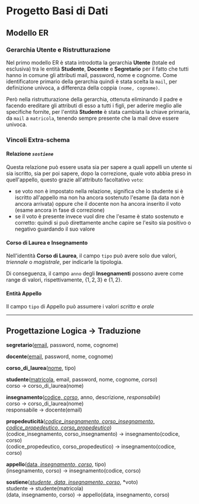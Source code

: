 # Progetto Basi di Dati
## Modello ER

### Gerarchia Utente e Ristrutturazione
Nel primo modello ER è stata introdotta la gerarchia **Utente** (totale ed esclusiva)
tra le entità **Studente**, **Docente** e **Segretario** per il fatto che tutti
hanno in comune gli attributi mail, password, nome e cognome.
Come identificatore primario della gerarchia quindi è stata scelta la `mail`,
per definizione univoca, a differenza della coppia `(nome, cognome)`.

Però nella ristrutturazione della gerarchia, ottenuta eliminando il padre
e facendo ereditare gli attributi di esso a tutti i figli, per aderire
meglio alle specifiche fornite, per l'entità **Studente** è stata cambiata
la chiave primaria, da `mail` a `matricola`, tenendo sempre presente che
la mail deve essere univoca.

### Vincoli Extra-schema
#### Relazione *`sostiene`*
Questa relazione può essere usata sia per sapere a quali appelli un utente
si sia iscritto, sia per poi sapere, dopo la correzione, quale voto abbia
preso in quell'appello, questo grazie all'attributo facoltativo `voto`:
 + se voto non è impostato nella relazione, significa che lo studente si
  è iscritto all'appello ma non ha ancora sostenuto l'esame (la data non è 
  ancora arrivata) oppure che il docente non ha ancora inserito il voto (esame
  ancora in fase di correzione)
 + se il voto è presente invece vuol dire che l'esame è stato sostenuto e 
  corretto: quindi si può direttamente anche capire se l'esito sia positivo
  o negativo guardando il suo valore

#### Corso di Laurea e Insegnamento
Nell'identità **Corso di Laurea**, il campo `tipo` può avere solo due valori,
*triennale* o *magistrale*, per indicarle la tipologia.

Di conseguenza, il campo `anno` degli **Insegnamenti** possono avere come range
di valori, rispettivamente, $\{1, 2, 3\}$ e $\{1, 2\}$.

#### Entità **Appello**
Il campo `tipo` di Appello può assumere i valori *scritto* e *orale*

---

## Progettazione Logica $\rightarrow$ Traduzione
**segretario**(<u>email</u>, password, nome, cognome)

**docente**(<u>email</u>, password, nome, cognome)

**corso_di_laurea**(<u>nome</u>, tipo)

**studente**(<u>matricola</u>, email, password, nome, cognome, *corso*) \
corso -> corso_di_laurea(nome)

**insegnamento**(<u>codice, *corso*</u>, anno, descrizione, *responsabile*) \
corso -> corso_di_laurea(nome) \
responsabile -> docente(email)

**propedeuticità**(<u>*codice_insegnamento*, *corso_insegnamento*, *codice_propedeutico*, *corso_propedeutico*</u>) \
(codice_insegnamento, corso_insegnamento) -> insegnamento(codice, corso) \
(codice_propedeutico, corso_propedeutico) -> insegnamento(codice, corso)

**appello**(<u>data, *insegnamento*, *corso*</u>, tipo) \
(insegnamento, corso) -> insegnamento(codice, corso)

**sostiene**(<u>*studente*, *data*, *insegnamento*, *corso*</u>, *voto) \
studente -> studente(matricola) \
(data, insegnamento, corso) -> appello(data, insegnamento, corso)
